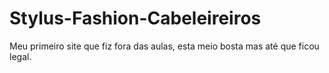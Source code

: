 # Stylus-Fashion-Cabeleireiros
Meu primeiro site que fiz fora das aulas, esta meio bosta mas até que ficou legal.
